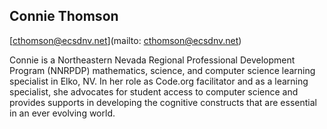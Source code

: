 ## Connie Thomson

[cthomson@ecsdnv.net](mailto: cthomson@ecsdnv.net)

Connie is a Northeastern Nevada Regional Professional Development Program (NNRPDP) mathematics, science, and computer science learning specialist in Elko, NV.  In her role as Code.org facilitator and as a learning specialist, she advocates for student access to computer science and provides supports in developing the cognitive constructs that are essential in an ever evolving world.
